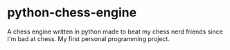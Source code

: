 # python-chess-engine
A chess engine written in python made to beat my chess nerd friends since I'm bad at chess. My first personal programming project.
